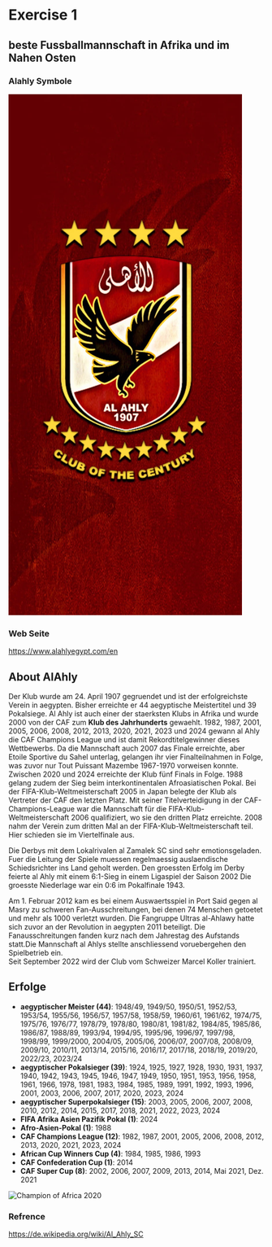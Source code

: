 # Exercise 1

## beste Fussballmannschaft in Afrika und im Nahen Osten


### Alahly Symbole

![AlAhly](ALAHLY.jpg)

### Web Seite

<https://www.alahlyegypt.com/en>

## About AlAhly

 Der Klub wurde am 24. April 1907 gegruendet und ist der erfolgreichste Verein in aegypten. Bisher erreichte er 44 aegyptische Meistertitel und
39 Pokalsiege. Al Ahly ist auch einer der staerksten Klubs in Afrika und wurde 2000 von der CAF zum **Klub des Jahrhunderts** gewaehlt. 
1982, 1987, 2001, 2005, 2006, 2008, 2012, 2013, 2020, 2021, 2023 und 2024 gewann al Ahly die CAF Champions League und ist damit
Rekordtitelgewinner dieses Wettbewerbs. Da die Mannschaft auch 2007 das Finale erreichte, aber Etoile Sportive du Sahel unterlag, gelangen
ihr vier Finalteilnahmen in Folge, was zuvor nur Tout Puissant Mazembe 1967-1970 vorweisen konnte. Zwischen 2020 und 2024 erreichte der
Klub fünf Finals in Folge. 1988 gelang zudem der Sieg beim interkontinentalen Afroasiatischen Pokal. 
Bei der FIFA-Klub-Weltmeisterschaft 2005 in Japan belegte der Klub als Vertreter der CAF den letzten Platz. Mit seiner Titelverteidigung in
der CAF-Champions-League war die Mannschaft für die FIFA-Klub-Weltmeisterschaft 2006 qualifiziert, wo sie den dritten Platz erreichte. 2008
nahm der Verein zum dritten Mal an der FIFA-Klub-Weltmeisterschaft teil. Hier schieden sie im Viertelfinale aus.
 
 Die Derbys mit dem Lokalrivalen al Zamalek SC sind sehr emotionsgeladen. Fuer die Leitung der Spiele muessen regelmaessig auslaendische
 Schiedsrichter ins Land geholt werden. Den groessten Erfolg im Derby feierte al Ahly mit einem 6:1-Sieg in einem Ligaspiel der Saison 2002
 Die groesste Niederlage war ein 0:6 im Pokalfinale 1943.
 
 Am 1. Februar 2012 kam es bei einem Auswaertsspiel in Port Said gegen al Masry zu schweren Fan-Ausschreitungen, bei denen 74 Menschen
 getoetet und mehr als 1000 verletzt wurden. Die Fangruppe Ultras al-Ahlawy hatte sich zuvor an der Revolution in aegypten 2011 beteiligt.
 Die Fanausschreitungen fanden kurz nach dem Jahrestag des Aufstands statt.Die Mannschaft al Ahlys stellte anschliessend voruebergehen
 den Spielbetrieb ein.  
 Seit September 2022 wird der Club vom Schweizer Marcel Koller trainiert.

## Erfolge

- **aegyptischer Meister (44)**: 1948/49, 1949/50, 1950/51, 1952/53, 1953/54, 1955/56, 1956/57, 1957/58, 1958/59, 1960/61, 1961/62, 1974/75, 1975/76, 1976/77, 1978/79, 1978/80, 1980/81, 1981/82, 1984/85, 1985/86, 1986/87, 1988/89, 1993/94, 1994/95, 1995/96, 1996/97, 1997/98, 1998/99, 1999/2000, 2004/05, 2005/06, 2006/07, 2007/08, 2008/09, 2009/10, 2010/11, 2013/14, 2015/16, 2016/17, 2017/18, 2018/19, 2019/20, 2022/23, 2023/24
- **aegyptischer Pokalsieger (39)**: 1924, 1925, 1927, 1928, 1930, 1931, 1937, 1940, 1942, 1943, 1945, 1946, 1947, 1949, 1950, 1951, 1953, 1956, 1958, 1961, 1966, 1978, 1981, 1983, 1984, 1985, 1989, 1991, 1992, 1993, 1996, 2001, 2003, 2006, 2007, 2017, 2020, 2023, 2024
- **aegyptischer Superpokalsieger (15)**: 2003, 2005, 2006, 2007, 2008, 2010, 2012, 2014, 2015, 2017, 2018, 2021, 2022, 2023, 2024
- **FIFA Afrika Asien Pazifik Pokal (1)**: 2024
- **Afro-Asien-Pokal (1)**: 1988 
- **CAF Champions League (12)**: 1982, 1987, 2001, 2005, 2006, 2008, 2012, 2013, 2020, 2021, 2023, 2024
- **African Cup Winners Cup (4)**: 1984, 1985, 1986, 1993
- **CAF Confederation Cup (1)**: 2014
- **CAF Super Cup (8)**: 2002, 2006, 2007, 2009, 2013, 2014, Mai 2021, Dez. 2021

![Champion of Africa 2020](https://kuwaittimes.com/uploads/imported_images/uploads/2020/11/sport2.jpg)

### Refrence

<https://de.wikipedia.org/wiki/Al_Ahly_SC>